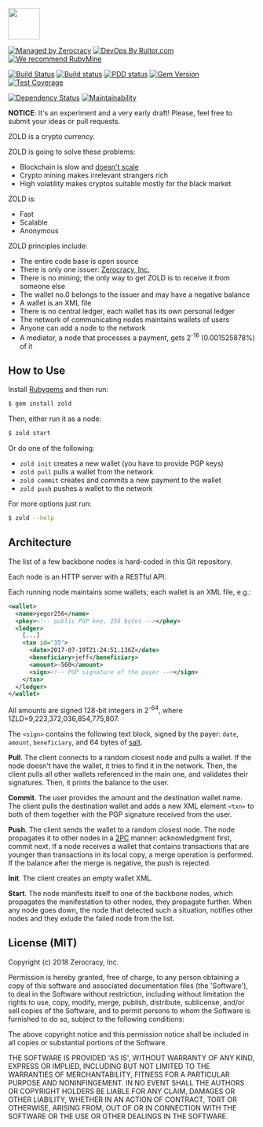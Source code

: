 <img src="http://www.zold.io/logo.svg" width="64px" height="64px"/>

[![Managed by Zerocracy](http://www.0crat.com/badge/C91QJT4CF.svg)](http://www.0crat.com/p/C91QJT4CF)
[![DevOps By Rultor.com](http://www.rultor.com/b/yegor256/Zold)](http://www.rultor.com/p/yegor256/Zold)
[![We recommend RubyMine](http://img.teamed.io/rubymine-recommend.svg)](https://www.jetbrains.com/ruby/)

[![Build Status](https://travis-ci.org/zerocracy/zold.svg)](https://travis-ci.org/zerocracy/zold)
[![Build status](https://ci.appveyor.com/api/projects/status/orvfo2qgmd1d7a2i?svg=true)](https://ci.appveyor.com/project/zerocracy/zold)
[![PDD status](http://www.0pdd.com/svg?name=zerocracy/zold)](http://www.0pdd.com/p?name=zerocracy/zold)
[![Gem Version](https://badge.fury.io/rb/zold.svg)](http://badge.fury.io/rb/zold)
[![Test Coverage](https://img.shields.io/codecov/c/github/zerocracy/zold.svg)](https://codecov.io/github/zerocracy/zold?branch=master)

[![Dependency Status](https://gemnasium.com/zerocracy/zold.svg)](https://gemnasium.com/zerocracy/zold)
[![Maintainability](https://api.codeclimate.com/v1/badges/7489c1d2bacde40ffc09/maintainability)](https://codeclimate.com/github/zerocracy/zold/maintainability)

**NOTICE**: It's an experiment and a very early draft! Please, feel free to
submit your ideas or pull requests.

ZOLD is a crypto currency.

ZOLD is going to solve these problems:

  * Blockchain is slow and [doesn't scale](https://en.wikipedia.org/wiki/Bitcoin_scalability_problem)
  * Crypto mining makes irrelevant strangers rich
  * High volatility makes cryptos suitable mostly for the black market

ZOLD is:

  * Fast
  * Scalable
  * Anonymous

ZOLD principles include:

  * The entire code base is open source
  * There is only one issuer: [Zerocracy, Inc.](http://www.zerocracy.com)
  * There is no mining; the only way to get ZOLD is to receive it from someone else
  * The wallet no.0 belongs to the issuer and may have a negative balance
  * A wallet is an XML file
  * There is no central ledger, each wallet has its own personal ledger
  * The network of communicating nodes maintains wallets of users
  * Anyone can add a node to the network
  * A mediator, a node that processes a payment, gets 2<sup>-16</sup> (0.001525878%) of it

## How to Use

Install [Rubygems](https://rubygems.org/pages/download) and then run:

```bash
$ gem install zold
```

Then, either run it as a node:

```bash
$ zold start
```

Or do one of the following:

  * `zold init` creates a new wallet (you have to provide PGP keys)
  * `zold pull` pulls a wallet from the network
  * `zold commit` creates and commits a new payment to the wallet
  * `zold push` pushes a wallet to the network

For more options just run:

```bash
$ zold --help
```

## Architecture

The list of a few backbone nodes is hard-coded in this Git repository.

Each node is an HTTP server with a RESTful API.

Each running node maintains some wallets; each wallet is an XML file, e.g.:

```xml
<wallet>
  <name>yegor256</name>
  <pkey><!-- public PGP key, 256 bytes --></pkey>
  <ledger>
    [...]
    <txn id="35">
      <date>2017-07-19T21:24:51.136Z</date>
      <beneficiary>jeff</beneficiary>
      <amount>-560</amount>
      <sign><!-- PGP signature of the payer --></sign>
    </txn>
  </ledger>
</wallet>
```

All amounts are signed 128-bit integers in 2<sup>-64</sup>, where 1ZLD=9,223,372,036,854,775,807.

The `<sign>` contains the following text block, signed by the payer:
`date`, `amount`, `beneficiary`, and
64 bytes of [salt](https://en.wikipedia.org/wiki/Salt_%28cryptography%29).

**Pull**.
The client connects to a random closest node and pulls a wallet. If the node
doesn't have the wallet, it tries to find it in the network. Then, the
client pulls all other wallets referenced in the main one, and validates
their signatures. Then, it prints the balance to the user.

**Commit**.
The user provides the amount and the destination wallet name. The client
pulls the destination wallet and adds a new XML element `<txn>` to both of them
together with the PGP signature received from the user.

**Push**.
The client sends the wallet to a random closest node. The node propagates
it to other nodes in a [2PC](https://en.wikipedia.org/wiki/Two-phase_commit_protocol)
manner: acknowledgment first, commit next.
If a node receives a wallet that contains transactions that are younger
than transactions in its local copy, a merge operation is
performed. If the balance after the merge is negative, the push is rejected.

**Init**.
The client creates an empty wallet XML.

**Start**.
The node manifests itself to one of the backbone nodes, which
propagates the manifestation to other nodes, they propagate further.
When any node goes down, the node that detected such a situation,
notifies other nodes and they exlude the failed node from the list.

## License (MIT)

Copyright (c) 2018 Zerocracy, Inc.

Permission is hereby granted, free of charge, to any person obtaining a copy
of this software and associated documentation files (the 'Software'), to deal
in the Software without restriction, including without limitation the rights
to use, copy, modify, merge, publish, distribute, sublicense, and/or sell
copies of the Software, and to permit persons to whom the Software is
furnished to do so, subject to the following conditions:

The above copyright notice and this permission notice shall be included in all
copies or substantial portions of the Software.

THE SOFTWARE IS PROVIDED 'AS IS', WITHOUT WARRANTY OF ANY KIND, EXPRESS OR
IMPLIED, INCLUDING BUT NOT LIMITED TO THE WARRANTIES OF MERCHANTABILITY,
FITNESS FOR A PARTICULAR PURPOSE AND NONINFINGEMENT. IN NO EVENT SHALL THE
AUTHORS OR COPYRIGHT HOLDERS BE LIABLE FOR ANY CLAIM, DAMAGES OR OTHER
LIABILITY, WHETHER IN AN ACTION OF CONTRACT, TORT OR OTHERWISE, ARISING FROM,
OUT OF OR IN CONNECTION WITH THE SOFTWARE OR THE USE OR OTHER DEALINGS IN THE
SOFTWARE.

